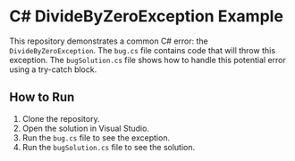 # C# DivideByZeroException Example

This repository demonstrates a common C# error: the `DivideByZeroException`. The `bug.cs` file contains code that will throw this exception. The `bugSolution.cs` file shows how to handle this potential error using a try-catch block.

## How to Run
1. Clone the repository.
2. Open the solution in Visual Studio.
3. Run the `bug.cs` file to see the exception.
4. Run the `bugSolution.cs` file to see the solution.